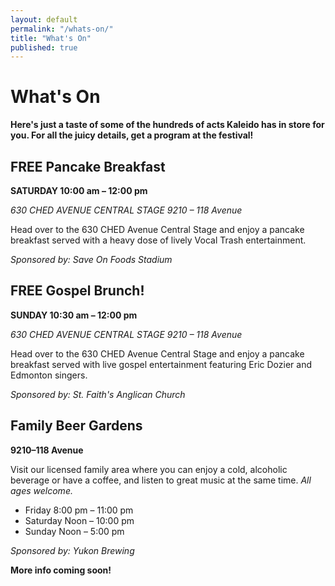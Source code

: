 ```yaml
---
layout: default
permalink: "/whats-on/"
title: "What's On"
published: true
---
```





# What's On
**Here's just a taste of some of the hundreds of acts Kaleido has in store for you. For all the juicy details, get a program at the festival!**

## FREE Pancake Breakfast
**SATURDAY 10:00 am – 12:00 pm**

*630 CHED AVENUE CENTRAL STAGE 9210 – 118 Avenue*

Head over to the 630 CHED Avenue Central Stage and enjoy a pancake breakfast served with a heavy dose of lively Vocal Trash entertainment. 

_Sponsored by: Save On Foods Stadium_

## FREE Gospel Brunch!
**SUNDAY 10:30 am – 12:00 pm**

*630 CHED AVENUE CENTRAL STAGE 9210 – 118 Avenue*

Head over to the 630 CHED Avenue Central Stage and enjoy a pancake breakfast served with live gospel entertainment featuring Eric Dozier and Edmonton singers. 

_Sponsored by: St. Faith's Anglican Church_


## Family Beer Gardens
**9210–118 Avenue**

Visit our licensed family area where you can enjoy a cold, alcoholic beverage or have a coffee, and listen to great music at the same time. *All ages welcome.*

* Friday 8:00 pm – 11:00 pm
* Saturday Noon – 10:00 pm
* Sunday Noon – 5:00 pm

_Sponsored by: Yukon Brewing_

**More info coming soon!**

<!--## Capoeira Annual Event & Belt Ceremony
**91 Street & 118 Avenue - Saturday 3:30pm – 6:00 pm**

Capoeira is an acrobatic martial art and dance form from Brazil. Once a year Capoeira students congregate to demonstrate their acrobatic skills and challenge their masters to earn a new belt. Featuring highly skilled masters visiting from across North America and Brazil, this ceremony is a spectacle that shouldn’t be missed!

## 12FOOT12 Installation Challenge
**118 Avenue & 91 Street**

Cheer on artists and designers as they create an installation within a 12x12x12 foot space. There’s no telling what they’ll create!

## Snap your Joy!
**9225 – 118 AVE (IN FRONT OF NINA HAGGERTY CENTRE FOR THE ARTS)**

When someone smiles at you, it's hard not to smile back, because joy is contagious. Smile in front of this unusual photo booth inspired by Soul Pancake and where people can snap their many expressions of joy, from laughter and excitement to contentment and success.

## Tsunami Brothers
**Arts Hub 118 Back Balcony Saturday at 3:30 pm**

Surf’s up! Way up! Catch the Tsunami wave of fabulous retro music.

## Spandy Andy
Spandy Andy will leave you bewildered with his zany dance moves, quirky personality and vibrant spandex outfits. WARNING: this boy's smile is infectious!

## Junk in Your Trunk Garage Sale
**92 ST & 118 AVE | 12:00 – 6:00 pm**

What happens when you take the "car" out of the "Garage"? You have an ingenious style of Garage Sale that uses the trunk of a car as the display window! Need stuff? We got stuff. Browse or Buy!

## Kalabanté Acrobatics
**Park Playground (9210 – 118 Avenue) at 3:30 pm**

An energy-charged performance of circus techniques fuelled by African drums.
-->
